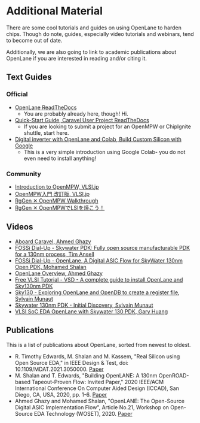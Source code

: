 # Additional Material
There are some cool tutorials and guides on using OpenLane to harden chips. Though do note, guides, especially video tutorials and webinars, tend to become out of date.

Additionally, we are also going to link to academic publications about OpenLane if you are interested in reading and/or citing it.

## Text Guides
### Official
- [OpenLane ReadTheDocs](https://openlane.readthedocs.io/)
    - You are probably already here, though! Hi.
- [Quick-Start Guide, Caravel User Project ReadTheDocs](https://caravel-harness.readthedocs.io/en/latest/getting-started.html#quick-start-for-user-projects)
    - If you are looking to submit a project for an OpenMPW or ChipIgnite shuttle, start here.
- [Digital inverter with OpenLane and Colab, Build Custom Silicon with Google](https://developers.google.com/silicon/guides/digital-inverter-openlane)
    - This is a very simple introduction using Google Colab- you do not even need to install anything!

### Community
- [Introduction to OpenMPW, VLSI.jp](https://vlsi.jp/Introduction_to_OpenMPW.html#introduction-to-openmpw)
- [OpenMPW入門 改訂版, VLSI.jp](https://vlsi.jp/OpenMPW.html)
- [RgGen ✕ OpenMPW Walkthrough](https://vlsi.jp/RgGenxOpenMPW_eng.html#rggen--openmpw-walkthrough)
- [RgGen ✕ OpenMPWでLSIを焼こう！](https://vlsi.jp/RgGenxOpenMPW.html)

## Videos
- [Aboard Caravel, Ahmed Ghazy](https://www.youtube.com/watch?v=9QV8SDelURk)
- [FOSSi Dial-Up - Skywater PDK: Fully open source manufacturable PDK for a 130nm process, Tim Ansell](https://www.youtube.com/watch?v=EczW2IWdnOM&)
- [FOSSi Dial-Up - OpenLane, A Digital ASIC Flow for SkyWater 130nm Open PDK, Mohamed Shalan](https://www.youtube.com/watch?v=Vhyv0eq_mLU)
- [OpenLane Overview, Ahmed Ghazy](https://www.youtube.com/watch?v=d0hPdkYg5QI)
- [Free VLSI Tutorial - VSD - A complete guide to install OpenLane and Sky130nm PDK](https://www.udemy.com/course/vsd-a-complete-guide-to-install-openlane-and-sky130nm-pdk)
- [Sky130 - Exploring OpenLane and OpenDB to create a register file, Sylvain Munaut](https://www.youtube.com/watch?v=AT_LcmaCZmw)
- [Skywater 130nm PDK - Initial Discovery, Sylvain Munaut](https://www.youtube.com/watch?v=gRYBdTXbxiU)
- [VLSI SoC EDA OpenLane with Skywater 130 PDK, Gary Huang](https://www.youtube.com/watch?v=QnJzoJjC7RQ)

## Publications
This is a list of publications about OpenLane, sorted from newest to oldest.

- R. Timothy Edwards, M. Shalan and M. Kassem, "Real Silicon using Open Source EDA," in IEEE Design & Test, doi: 10.1109/MDAT.2021.3050000. [Paper](https://ieeexplore.ieee.org/document/9336682)
- M. Shalan and T. Edwards, "Building OpenLANE: A 130nm OpenROAD-based Tapeout-Proven Flow: Invited Paper," 2020 IEEE/ACM International Conference On Computer Aided Design (ICCAD), San Diego, CA, USA, 2020, pp. 1-6. [Paper](https://ieeexplore.ieee.org/document/9256623/)
- Ahmed Ghazy and Mohamed Shalan, "OpenLANE: The Open-Source Digital ASIC Implementation Flow", Article No.21, Workshop on Open-Source EDA Technology (WOSET), 2020. [Paper](https://github.com/woset-workshop/woset-workshop.github.io/blob/master/PDFs/2020/a21.pdf)
